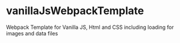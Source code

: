# vanillaJsWebpackTemplate
Webpack Template for Vanilla JS, Html and CSS including loading for images and data files

